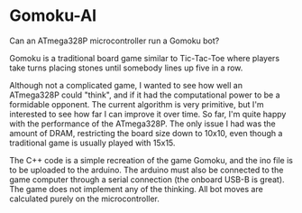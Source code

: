 # Gomoku-AI

Can an ATmega328P microcontroller run a Gomoku bot?

Gomoku is a traditional board game similar to Tic-Tac-Toe where players take turns placing stones
until somebody lines up five in a row.

Although not a complicated game, I wanted to see how well an ATmega328P could "think", and if it had the
computational power to be a formidable opponent. The current algorithm is very primitive, but I'm interested to see how
far I can improve it over time. So far, I'm quite happy with the performance of the ATmega328P. The only issue I had was
the amount of DRAM, restricting the board size down to 10x10, even though a traditional game is usually played with
15x15.

The C++ code is a simple recreation of the game Gomoku, and the ino file is to be uploaded to the arduino. The arduino
must also be connected to the game computer through a serial connection (the onboard USB-B is great). The game does not
implement any of the thinking. All bot moves are calculated purely on the microcontroller.
